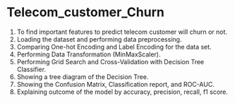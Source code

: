 # Telecom_customer_Churn
  1. To find important features to predict telecom customer will churn or not.
  2. Loading the dataset and performing data preprocessing.
  3. Comparing One-hot Encoding and Label Encoding for the data set.
  4. Performing Data Transformation (MinMaxScaler).
  5. Performing Grid Search and Cross-Validation with Decision Tree Classifier.
  6. Showing a tree diagram of the Decision Tree.
  7. Showing the Confusion Matrix, Classification report, and ROC-AUC.
  8. Explaining outcome of the model by accuracy, precision, recall, f1 score.
